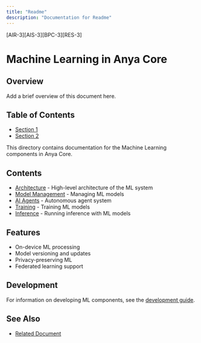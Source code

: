 ```yaml
---
title: "Readme"
description: "Documentation for Readme"
---
```


[AIR-3][AIS-3][BPC-3][RES-3]


# Machine Learning in Anya Core

## Overview

Add a brief overview of this document here.

## Table of Contents

- [Section 1](#section-1)
- [Section 2](#section-2)


This directory contains documentation for the Machine Learning components in Anya Core.

## Contents

- [Architecture](../ai/ARCHITECTURE.md) - High-level architecture of the ML system
- [Model Management](models.md) - Managing ML models
- [AI Agents](agents.md) - Autonomous agent system
- [Training](training.md) - Training ML models
- [Inference](inference.md) - Running inference with ML models

## Features

- On-device ML processing
- Model versioning and updates
- Privacy-preserving ML
- Federated learning support

## Development

For information on developing ML components, see the [development guide](../development/development.md).

## See Also

- [Related Document](#related-document)

